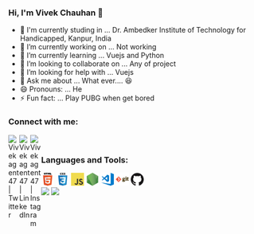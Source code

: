 ### Hi, I'm Vivek Chauhan 👋


<!-- **Vivekagent47/Vivekagent47** is a ✨ _special_ ✨ repository because its `README.md` (this file) appears on your GitHub profile.

Here are some ideas to get you started: -->
- :school: I'm currently studing in ... Dr. Ambedker Institute of Technology for Handicapped, Kanpur, India
- 🔭 I’m currently working on ... Not working
- 🌱 I’m currently learning ... Vuejs and Python
- 👯 I’m looking to collaborate on ... Any of project
- 🤔 I’m looking for help with ... Vuejs 
- 💬 Ask me about ... What ever.... :laughing:
- 😄 Pronouns: ... He
- ⚡ Fun fact: ... Play PUBG when get bored


### Connect with me:

[<img align="left" alt="Vivekagent47 | Twitter" width="22px" src="https://cdn.jsdelivr.net/npm/simple-icons@v3/icons/twitter.svg" />][twitter]
[<img align="left" alt="Vivekagent47 | LinkedIn" width="22px" src="https://cdn.jsdelivr.net/npm/simple-icons@v3/icons/linkedin.svg" />][linkedin]
[<img align="left" alt="Vivekagent47 | Instagram" width="22px" src="https://cdn.jsdelivr.net/npm/simple-icons@v3/icons/instagram.svg" />][instagram]

<br />

### Languages and Tools:

<div display="flex">
    <img alt="HTML5" width="26px" src="./img/html.png">
    <img alt="CSS3" width="26px" src="./img/css.png">
    <img alt="JavaScript" width="26px" src="./img/javascript.png">
    <img alt="NodeJs" width="26px" src="./img/nodejs.png">
    <img alt="VSCode" width="26px" src="./img/visual-studio-code.png">
    <img alt="Git" width="26px" src="./img/git.png">
    <img alt="Github" width="26px" src="./img/github.png">
</div>

<img src="https://github-readme-stats.vercel.app/api?username=Vivekagent47&&show_icons=true&title_color=ffffff&icon_color=03A87C&text_color=707070&bg_color=222222">
<img src="https://github-readme-stats.vercel.app/api/top-langs/?username=Vivekagent47&layout=compact&bg_color=222222&text_color=707070">


[twitter]: https://twitter.com/VivekCh53392857
[instagram]: https://www.instagram.com/vivek.agent47/
[linkedin]: https://www.linkedin.com/in/vivek-chauhan-769028174/